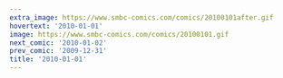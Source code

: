 ```yaml
---
extra_image: https://www.smbc-comics.com/comics/20100101after.gif
hovertext: '2010-01-01'
image: https://www.smbc-comics.com/comics/20100101.gif
next_comic: '2010-01-02'
prev_comic: '2009-12-31'
title: '2010-01-01'
---
```


